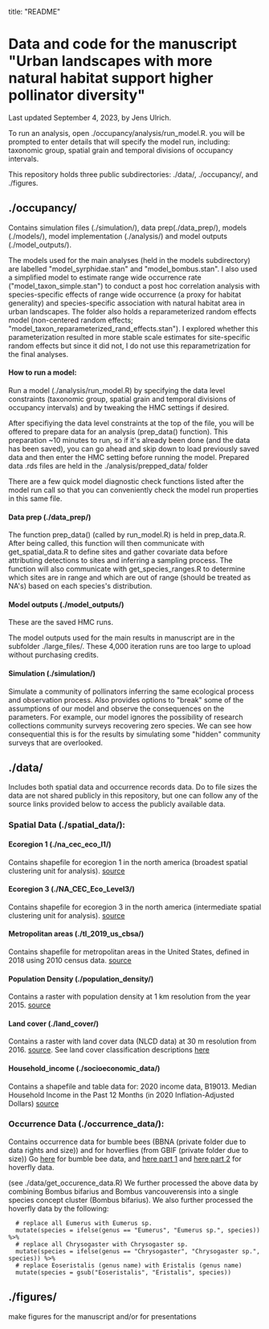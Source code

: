 title: "README"

# Data and code for the manuscript "Urban landscapes with more natural habitat support higher pollinator diversity"

Last updated September 4, 2023, by Jens Ulrich.

To run an analysis, open ./occupancy/analysis/run_model.R.
you will be prompted to enter details that will specify the model run, including:
taxonomic group, spatial grain and temporal divisions of occupancy intervals.

This repository holds three public subdirectories: ./data/, ./occupancy/, and ./figures. 


## ./occupancy/

Contains simulation files (./simulation/), data prep(./data_prep/), models (./models/), model implementation (./analysis/) and model outputs (./model_outputs/).

The models used for the main analyses (held in the models subdirectory) are labelled "model_syrphidae.stan" and "model_bombus.stan". I also used a simplified model to estimate range wide occurrence rate ("model_taxon_simple.stan") to conduct a post hoc correlation analysis with species-specific effects of range wide occurrence (a proxy for habitat generality) and species-specific association with natural habitat area in urban landscapes. The folder also holds a reparameterized random effects model (non-centered random effects; "model_taxon_reparameterized_rand_effects.stan"). I explored whether this parameterization resulted in more stable scale estimates for site-specific random effects but since it did not, I do not use this reparametrization for the final analyses.


#### How to run a model:

Run a model (./analysis/run_model.R) by specifying the data level constraints (taxonomic group, spatial grain and temporal divisions of occupancy intervals) and by tweaking the HMC settings if desired.

After specifiying the data level constraints at the top of the file, you will be offered to prepare data for an analysis (prep_data() function). This preparation ~10 minutes to run, so if it's already been done (and the data has been saved), you can go ahead and skip down to load previously saved data and then enter the HMC setting before running the model. Prepared data .rds files are held in the ./analysis/prepped_data/ folder

There are a few quick model diagnostic check functions listed after the model run call so that you can conveniently check the model run properties in this same file.  

#### Data prep (./data_prep/)
The function prep_data() (called by run_model.R) is held in prep_data.R. After being called, this function will then communicate with get_spatial_data.R to define sites and gather covariate data before attributing detections to sites and inferring a sampling process. The function will also communicate with get_species_ranges.R to determine which sites are in range and which are out of range (should be treated as NA's) based on each species's distribution.

#### Model outputs (./model_outputs/)
These are the saved HMC runs.

The model outputs used for the main results in manuscript are in the subfolder ./large_files/. These 4,000 iteration runs are too large to upload without purchasing credits.

#### Simulation (./simulation/)
Simulate a community of pollinators inferring the same ecological process and observation process. Also provides options to "break" some of the assumptions of our model and observe the consequences on the parameters. For example, our model ignores the possibility of research collections community surveys recovering zero species. We can see how consequential this is for the results by simulating some "hidden" community surveys that are overlooked. 


## ./data/

Includes both spatial data and occurrence records data. Do to file sizes the data are not shared publicly in this repository, but one can follow any of the source links provided below to access the publicly available data.

### Spatial Data (./spatial_data/): 

#### Ecoregion 1 (./na_cec_eco_l1/)
Contains shapefile for ecoregion 1 in the north america (broadest spatial clustering unit for analysis).
[source](https://www.epa.gov/eco-research/ecoregions)

#### Ecoregion 3 (./NA_CEC_Eco_Level3/)
Contains shapefile for ecoregion 3 in the north america (intermediate spatial clustering unit for analysis).
[source](https://www.epa.gov/eco-research/ecoregions)

#### Metropolitan areas (./tl_2019_us_cbsa/)
Contains shapefile for metropolitan areas in the United States, defined in 2018 using 2010 census data.
[source](https://catalog.data.gov/dataset/tiger-line-shapefile-2019-nation-u-s-current-metropolitan-statistical-area-micropolitan-statist)

#### Population Density (./population_density/)
Contains a raster with population density at 1 km resolution from the year 2015.
[source](https://sedac.ciesin.columbia.edu/data/set/gpw-v4-population-density-rev11/data-download)

#### Land cover (./land_cover/) 
Contains a raster with land cover data (NLCD data) at 30 m resolution from 2016. 
[source](https://www.mrlc.gov/data/nlcd-2016-land-cover-conus).
See land cover classification descriptions [here](https://www.mrlc.gov/data/legends/national-land-cover-database-class-legend-and-description)

#### Household_income (./socioeconomic_data/)
Contains a shapefile and table data for:
2020 income data, B19013. Median Household Income in the Past 12 Months (in 2020 Inflation-Adjusted Dollars)
[source](https://data2.nhgis.org/main)

### Occurrence Data (./occurrence_data/): 
Contains occurrence data for bumble bees (BBNA (private folder due to data rights and size)) and for hoverflies (from GBIF (private folder due to size))
Go [here](https://www.leifrichardson.org/bbna.html) for bumble bee data, and [here part 1](https://doi.org/10.15468/dl.nga26z) and [here part 2](https://doi.org/10.15468/dl.n5cmwv) for hoverfly data.

(see ./data/get_occurence_data.R) We further processed the above data by combining Bombus bifarius and Bombus vancouverensis into a single species concept cluster (Bombus bifarius). We also further processed the hoverfly data by the following:

```{r}
  # replace all Eumerus with Eumerus sp.
  mutate(species = ifelse(genus == "Eumerus", "Eumerus sp.", species)) %>%
  # replace all Chrysogaster with Chrysogaster sp.
  mutate(species = ifelse(genus == "Chrysogaster", "Chrysogaster sp.", species)) %>%
  # replace Eoseristalis (genus name) with Eristalis (genus name)
  mutate(species = gsub("Eoseristalis", "Eristalis", species))
```

## ./figures/

make figures for the manuscript and/or for presentations
